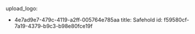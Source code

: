 upload_logo:
  - 4e7ad9e7-479c-4119-a2ff-005764e785aa
title: Safehold
id: f59580cf-7a19-4379-b9c3-b98e80fce19f
